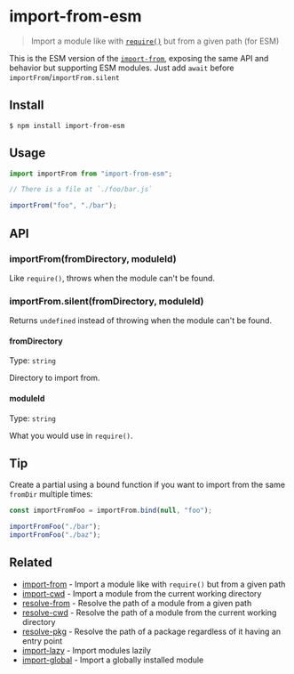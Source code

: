# import-from-esm

> Import a module like with [`require()`](https://nodejs.org/api/modules.html#modules_require_id) but from a given path (for ESM)

This is the ESM version of the [`import-from`](https://github.com/sindresorhus/import-from), exposing the same API and behavior but supporting ESM modules. Just add `await` before `importFrom`/`importFrom.silent`

## Install

```
$ npm install import-from-esm
```

## Usage

```js
import importFrom from "import-from-esm";

// There is a file at `./foo/bar.js`

importFrom("foo", "./bar");
```

## API

### importFrom(fromDirectory, moduleId)

Like `require()`, throws when the module can't be found.

### importFrom.silent(fromDirectory, moduleId)

Returns `undefined` instead of throwing when the module can't be found.

#### fromDirectory

Type: `string`

Directory to import from.

#### moduleId

Type: `string`

What you would use in `require()`.

## Tip

Create a partial using a bound function if you want to import from the same `fromDir` multiple times:

```js
const importFromFoo = importFrom.bind(null, "foo");

importFromFoo("./bar");
importFromFoo("./baz");
```

## Related

- [import-from](https://github.com/sindresorhus/import-from) - Import a module like with `require()` but from a given path
- [import-cwd](https://github.com/sindresorhus/import-cwd) - Import a module from the current working directory
- [resolve-from](https://github.com/sindresorhus/resolve-from) - Resolve the path of a module from a given path
- [resolve-cwd](https://github.com/sindresorhus/resolve-cwd) - Resolve the path of a module from the current working directory
- [resolve-pkg](https://github.com/sindresorhus/resolve-pkg) - Resolve the path of a package regardless of it having an entry point
- [import-lazy](https://github.com/sindresorhus/import-lazy) - Import modules lazily
- [import-global](https://github.com/sindresorhus/import-global) - Import a globally installed module
